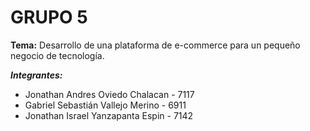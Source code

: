 # **GRUPO 5**

**Tema:** Desarrollo de una plataforma de e-commerce para un pequeño negocio de tecnología.

_**Integrantes:**_
* Jonathan Andres Oviedo Chalacan     - 7117
* Gabriel Sebastián Vallejo Merino    - 6911
* Jonathan Israel Yanzapanta Espin    - 7142
